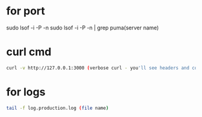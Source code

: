 # for port

sudo lsof -i -P -n
sudo lsof -i -P -n | grep puma(server name)

# curl cmd

```sh
curl -v http://127.0.0.1:3000 (verbose curl - you'll see headers and connection info.)
```

# for logs

```sh
tail -f log.production.log (file name)

```
